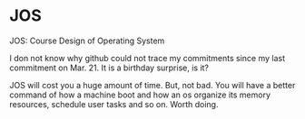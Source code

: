 # JOS
JOS: Course Design of Operating System

I don not know why github could not trace my commitments since my last commitment on Mar. 21.
It is a birthday surprise, is it?

JOS will cost you a huge amount of time. But, not bad. You will have a better command of how a machine boot and how an os organize its memory resources, schedule user tasks and so on. Worth doing.